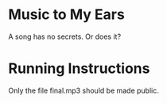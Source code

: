 # Music to My Ears

A song has no secrets. Or does it?

# Running Instructions

Only the file final.mp3 should be made public.